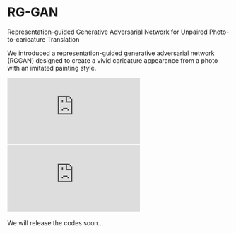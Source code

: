 # RG-GAN
Representation-guided Generative Adversarial Network for Unpaired Photo-to-caricature Translation

We introduced a representation-guided generative adversarial network (RGGAN) designed to create a vivid caricature appearance from a photo with an imitated painting style. 

![performance](https://github.com/yzbouc/RG-GAN/blob/master/cari.pdf)
![demo](https://github.com/yzbouc/RG-GAN/blob/master/demo.pdf)

We will release the codes soon...

